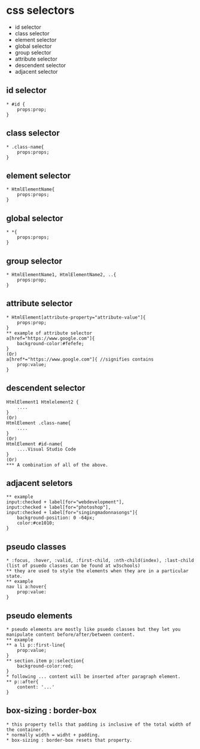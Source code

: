 # css selectors
 * id selector
 * class selector
 * element selector
 * global selector
 * group selector
 * attribute selector
 * descendent selector
 * adjacent selector

 ## id selector
    * #id {
        props:prop;
    }
## class selector
    * .class-name{
        props:props;
    }
## element selector
    * HtmlElementName{
        props:props;
    }
## global selector
    * *{
        props:props;
    }
## group selector
    * HtmlElementName1, HtmlElementName2, ..{
        props:prop;
    }
## attribute selector
    * HtmlElement[attribute-property="attribute-value"]{
        props:prop;
    }
    ** example of attribute selector
    a[href="https://www.google.com"]{
        background-color:#fefefe;
    }
    (Or)
    a[href*="https://www.google.com"]{ //signifies contains
        prop:value;
    }
## descendent selector
    HtmlElement1 Htmlelement2 {
        ....
    }
    (Or)
    HtmlElement .class-name{
        ....
    }
    (Or)
    HtmlElement #id-name{
        ....Visual Studio Code
    }
    (Or)
    *** A combination of all of the above.

## adjacent seletors
    ** example
    input:checked + label[for="webdevelopment"], 
    input:checked + label[for="photoshop"],
    input:checked + label[for="singingmadonnasongs"]{
        background-position: 0 -64px;
        color:#ce1010;
    }

## pseudo classes
    * :focus, :hover, :valid, :first-child, :nth-child(index), :last-child
    (list of psuedo classes can be found at w3schools)
    ** they are used to style the elements when they are in a particular state.
    ** example 
    nav li a:hover{
        prop:value:
    }

## pseudo elements
    * pseudo elements are mostly like psuedo classes but they let you manipulate content before/after/between content.
    ** example
    ** a li p::first-line{
        prop:value;
    }
    ** section.item p::selection{
        background-color:red;
    }
    * following ... content will be inserted after paragraph element.
    ** p::after{
        content: '...'
    }

## box-sizing : border-box
    * this property tells that padding is inclusive of the total width of the container.
    * normally width = widht + padding.
    * box-sizing : border-box resets that property.
